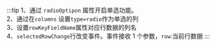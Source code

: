 :::tip
1、通过 `radioOptipon` 属性开启单选功能。<br>
2、通过在`columns` 设置`type=radio`作为单选的列<br>
3、设置`rowKeyFieldName`属性对应行数据的列名<br>
4、`selectedRowChange`行改变事件。事件接收 1 个参数，`row`:当前行数据
:::
